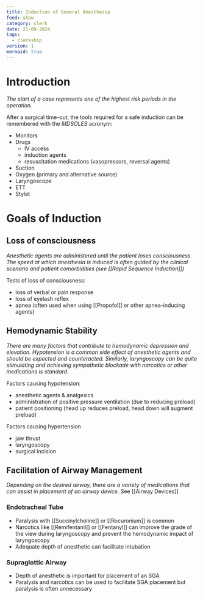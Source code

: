```yaml
---
title: Induction of General Anesthesia
feed: show
category: clerk
date: 21-09-2024
tags:
  - clerkship
version: 1
mermaid: true
---
```


# Introduction
*The start of a case represents one of the highest risk periods in the operation.*

After a surgical time-out, the tools required for a safe induction can be remembered with the *MDSOLES* acronym:
- Monitors
- Drugs
	- IV access
	- induction agents
	- resuscitation medications (vasopressors, reversal agents)
- Suction
- Oxygen (primary and alternative source)
- Laryngoscope
- ETT
- Stylet

# Goals of Induction
## Loss of consciousness
*Anesthetic agents are administered until the patient loses consciousness. The speed at which anesthesia is induced is often guided by the clinical scenario and patient comorbidities (see [[Rapid Sequence Induction]])*

Tests of loss of consciousness:
- loss of verbal or pain response
- loss of eyelash reflex
- apnea (often used when using [[Propofol]] or other apnea-inducing agents)

## Hemodynamic Stability
*There are many factors that contribute to hemodynamic depression and elevation. Hypotension is a common side effect of anesthetic agents and should be expected and counteracted. Similarly, laryngoscopy can be quite stimulating and achieving sympathetic blockade with narcotics or other medications is standard.*

Factors causing hypotension:
- anesthetic agents & analgesics
- administration of positive pressure ventilation (due to reducing preload)
- patient positioning (head up reduces preload, head down will augment preload)

Factors causing hypertension
- jaw thrust
- laryngoscopy
- surgical incision

## Facilitation of Airway Management
*Depending on the desired airway, there are a variety of medications that can assist in placement of an airway device.*
See [[Airway Devices]]
### Endotracheal Tube
- Paralysis with [[Succinylcholine]] or [[Rocuronium]] is common
- Narcotics like [[Remifentanil]] or [[Fentanyl]] can improve the grade of the view during laryngoscopy and prevent the hemodynamic impact of laryngoscopy
- Adequate depth of anesthetic can facilitate intubation

### Supraglottic Airway
- Depth of anesthetic is important for placement of an SGA
- Paralysis and narcotics can be used to facilitate SGA placement but paralysis is often unnecessary








[^1]:
[^2]:
[^3]:
[^4]: